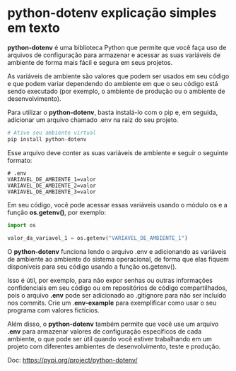 # python-dotenv explicação simples em texto

**python-dotenv** é uma biblioteca Python que permite que você faça uso de arquivos de configuração para armazenar e acessar as suas variáveis de ambiente de forma mais fácil e segura em seus projetos.

As variáveis de ambiente são valores que podem ser usados em seu código e que podem variar dependendo do ambiente em que o seu código está sendo executado (por exemplo, o ambiente de produção ou o ambiente de desenvolvimento).

Para utilizar o **python-dotenv**, basta instalá-lo com o pip e, em seguida, adicionar um arquivo chamado .env na raiz do seu projeto.

```` python
# Ative seu ambiente virtual
pip install python-dotenv
````
Esse arquivo deve conter as suas variáveis de ambiente e seguir o seguinte formato:
````
# .env
VARIAVEL_DE_AMBIENTE_1=valor
VARIAVEL_DE_AMBIENTE_2=valor
VARIAVEL_DE_AMBIENTE_3=valor
````
Em seu código, você pode acessar essas variáveis usando o módulo os e a função **os.getenv()**, por exemplo:
```` python
import os
 
valor_da_variavel_1 = os.getenv("VARIAVEL_DE_AMBIENTE_1")
````

O **python-dotenv** funciona lendo o arquivo .env e adicionando as variáveis de ambiente ao ambiente do sistema operacional, de forma que elas fiquem disponíveis para seu código usando a função os.getenv().

Isso é útil, por exemplo, para não expor senhas ou outras informações confidenciais em seu código ou em repositórios de código compartilhados, pois o arquivo **.env** pode ser adicionado ao .gitignore para não ser incluído nos commits. Crie um .**env-example** para exemplificar como usar o seu programa com valores fictícios.

Além disso, o **python-dotenv** também permite que você use um arquivo **.env** para armazenar valores de configuração específicos de cada ambiente, o que pode ser útil quando você estiver trabalhando em um projeto com diferentes ambientes de desenvolvimento, teste e produção.

Doc: https://pypi.org/project/python-dotenv/